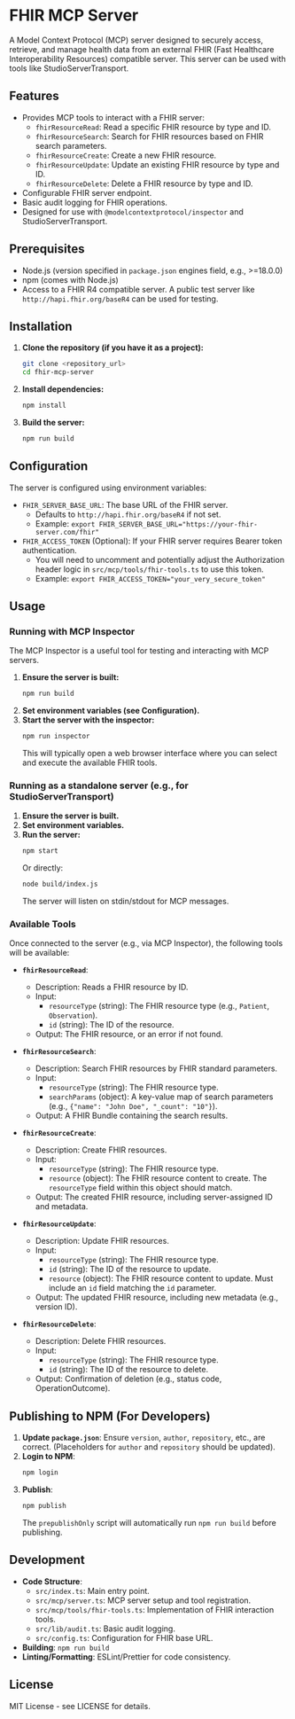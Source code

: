 # FHIR MCP Server

A Model Context Protocol (MCP) server designed to securely access, retrieve, and manage health data from an external FHIR (Fast Healthcare Interoperability Resources) compatible server. This server can be used with tools like StudioServerTransport.

## Features

*   Provides MCP tools to interact with a FHIR server:
    *   `fhirResourceRead`: Read a specific FHIR resource by type and ID.
    *   `fhirResourceSearch`: Search for FHIR resources based on FHIR search parameters.
    *   `fhirResourceCreate`: Create a new FHIR resource.
    *   `fhirResourceUpdate`: Update an existing FHIR resource by type and ID.
    *   `fhirResourceDelete`: Delete a FHIR resource by type and ID.
*   Configurable FHIR server endpoint.
*   Basic audit logging for FHIR operations.
*   Designed for use with `@modelcontextprotocol/inspector` and StudioServerTransport.

## Prerequisites

*   Node.js (version specified in `package.json` engines field, e.g., >=18.0.0)
*   npm (comes with Node.js)
*   Access to a FHIR R4 compatible server. A public test server like `http://hapi.fhir.org/baseR4` can be used for testing.

## Installation

1.  **Clone the repository (if you have it as a project):**
    ```bash
    git clone <repository_url>
    cd fhir-mcp-server
    ```

2.  **Install dependencies:**
    ```bash
    npm install
    ```

3.  **Build the server:**
    ```bash
    npm run build
    ```

## Configuration

The server is configured using environment variables:

*   `FHIR_SERVER_BASE_URL`: The base URL of the FHIR server.
    *   Defaults to `http://hapi.fhir.org/baseR4` if not set.
    *   Example: `export FHIR_SERVER_BASE_URL="https://your-fhir-server.com/fhir"`
*   `FHIR_ACCESS_TOKEN` (Optional): If your FHIR server requires Bearer token authentication.
    *   You will need to uncomment and potentially adjust the Authorization header logic in `src/mcp/tools/fhir-tools.ts` to use this token.
    *   Example: `export FHIR_ACCESS_TOKEN="your_very_secure_token"`

## Usage

### Running with MCP Inspector

The MCP Inspector is a useful tool for testing and interacting with MCP servers.

1.  **Ensure the server is built:**
    ```bash
    npm run build
    ```
2.  **Set environment variables (see Configuration).**
3.  **Start the server with the inspector:**
    ```bash
    npm run inspector
    ```
    This will typically open a web browser interface where you can select and execute the available FHIR tools.

### Running as a standalone server (e.g., for StudioServerTransport)

1.  **Ensure the server is built.**
2.  **Set environment variables.**
3.  **Run the server:**
    ```bash
    npm start
    ```
    Or directly:
    ```bash
    node build/index.js
    ```
    The server will listen on stdin/stdout for MCP messages.

### Available Tools

Once connected to the server (e.g., via MCP Inspector), the following tools will be available:

*   **`fhirResourceRead`**:
    *   Description: Reads a FHIR resource by ID.
    *   Input:
        *   `resourceType` (string): The FHIR resource type (e.g., `Patient`, `Observation`).
        *   `id` (string): The ID of the resource.
    *   Output: The FHIR resource, or an error if not found.

*   **`fhirResourceSearch`**:
    *   Description: Search FHIR resources by FHIR standard parameters.
    *   Input:
        *   `resourceType` (string): The FHIR resource type.
        *   `searchParams` (object): A key-value map of search parameters (e.g., `{"name": "John Doe", "_count": "10"}`).
    *   Output: A FHIR Bundle containing the search results.

*   **`fhirResourceCreate`**:
    *   Description: Create FHIR resources.
    *   Input:
        *   `resourceType` (string): The FHIR resource type.
        *   `resource` (object): The FHIR resource content to create. The `resourceType` field within this object should match.
    *   Output: The created FHIR resource, including server-assigned ID and metadata.

*   **`fhirResourceUpdate`**:
    *   Description: Update FHIR resources.
    *   Input:
        *   `resourceType` (string): The FHIR resource type.
        *   `id` (string): The ID of the resource to update.
        *   `resource` (object): The FHIR resource content to update. Must include an `id` field matching the `id` parameter.
    *   Output: The updated FHIR resource, including new metadata (e.g., version ID).

*   **`fhirResourceDelete`**:
    *   Description: Delete FHIR resources.
    *   Input:
        *   `resourceType` (string): The FHIR resource type.
        *   `id` (string): The ID of the resource to delete.
    *   Output: Confirmation of deletion (e.g., status code, OperationOutcome).

## Publishing to NPM (For Developers)

1.  **Update `package.json`**: Ensure `version`, `author`, `repository`, etc., are correct. (Placeholders for `author` and `repository` should be updated).
2.  **Login to NPM**:
    ```bash
    npm login
    ```
3.  **Publish**:
    ```bash
    npm publish
    ```
    The `prepublishOnly` script will automatically run `npm run build` before publishing.

## Development

*   **Code Structure**:
    *   `src/index.ts`: Main entry point.
    *   `src/mcp/server.ts`: MCP server setup and tool registration.
    *   `src/mcp/tools/fhir-tools.ts`: Implementation of FHIR interaction tools.
    *   `src/lib/audit.ts`: Basic audit logging.
    *   `src/config.ts`: Configuration for FHIR base URL.
*   **Building**: `npm run build`
*   **Linting/Formatting**: ESLint/Prettier for code consistency.

## License

MIT License - see LICENSE for details.